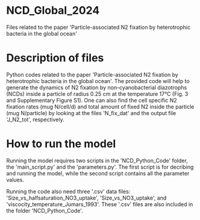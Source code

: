 # NCD_Global_2024
Files related to the paper 'Particle-associated N2 fixation by heterotrophic bacteria in the global ocean'

# Description of files
Python codes related to the paper 'Particle-associated N2 fixation by heterotrophic bacteria in the global ocean'. The provided code will help to generate the dynamics of N2 fixation by non-cyanobacterial diazotrophs (NCDs) inside a particle of radius 0.25 cm at the temperature 17°C (Fig. 3 and Supplementary Figure S1). One can also find the cell specific N2 fixation rates (mug N/cell/d) and total amount of fixed N2 inside the particle (mug N/particle) by looking at the files 'N_fix_dat' and the output file 'J_N2_tot', respectively.

# How to run the model
Running the model requires two scripts in the 'NCD_Python_Code' folder, the 'main_script.py' and the 'parameters.py'. The first script is for decribing and running the model, while the second script contains all the parameter values.

Running the code also need three '.csv' data files: 'Size_vs_halfsaturation_NO3_uptake', 'Size_vs_NO3_uptake', and 'viscocity_temperature_Jumars_1993'. These '.csv' files are also included in the folder 'NCD_Python_Code'.
